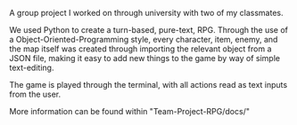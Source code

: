 A group project I worked on through university with two of my classmates.

We used Python to create a turn-based, pure-text, RPG. Through the use of a Object-Oriented-Programming style, every character, item, enemy, and the map itself was created through importing the relevant object from a JSON file, making it easy to add new things to the game by way of simple text-editing.

The game is played through the terminal, with all actions read as text inputs from the user.

More information can be found within "Team-Project-RPG/docs/"


